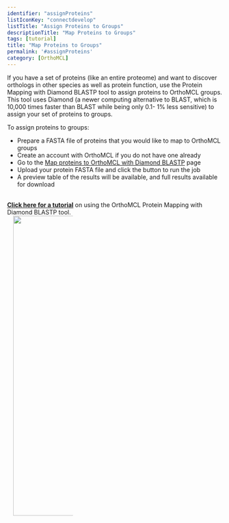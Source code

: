 ```yaml
---
identifier: "assignProteins"
listIconKey: "connectdevelop"
listTitle: "Assign Proteins to Groups"
descriptionTitle: "Map Proteins to Groups"
tags: [tutorial]
title: "Map Proteins to Groups"
permalink: '#assignProteins'
category: [OrthoMCL]
---
```

<div style="margin: auto; max-width: 51em;">
  <p>If you have a set of proteins (like an entire proteome) and want to discover orthologs in other species as well as protein function, use the Protein Mapping with Diamond BLASTP tool to assign proteins to OrthoMCL groups. This tool uses Diamond (a newer computing alternative to BLAST, which is 10,000 times faster than BLAST while being only 0.1- 1% less sensitive) to assign your set of proteins to groups. </p>
<p>To assign proteins to groups:
<ul>
<li>Prepare a FASTA file of proteins that you would like to map to OrthoMCL groups</li>
<li>Create an account with OrthoMCL if you do not have one already</li>
<li>Go to the <a href="/a/app/workspace/map-proteins/new">Map proteins to OrthoMCL with Diamond BLASTP</a> page</li>
<li>Upload your protein FASTA file and click the button to run the job</li>
<li>A preview table of the results will be available, and full results available for download</li>
</ul>
<br>
<a href="{{'/documents/OrthoMCL_protein_mapping_tutorial.pdf' | absolute_url}}"><b>Click here for a tutorial</b></a> on using the OrthoMCL Protein Mapping with Diamond BLASTP tool.
<br>
<div style="width: 10em; margin: 0 1em;">
      <img style="width: 50em" src="{{ "/assets/images/resources_tools/orthomcl_diamond_tool.png" | absolute_url }}"/>
</div>



